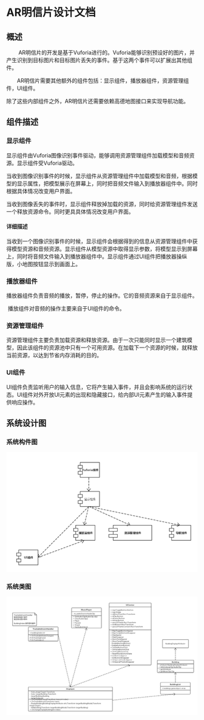# AR明信片设计文档

## 概述

&emsp;&emsp; AR明信片的开发是基于Vuforia进行的。Vuforia能够识别预设好的图片，并产生识别到目标图片和目标图片丢失的事件。基于这两个事件可以扩展出其他组件。

&emsp;&emsp;AR明信片需要其他额外的组件包括：显示组件，播放器组件，资源管理组件，UI组件。

​	除了这些内部组件之外，AR明信片还需要依赖高德地图接口来实现导航功能。

## 组件描述

### 显示组件

​	显示组件由Vuforia图像识别事件驱动，能够调用资源管理组件加载模型和音频资源。显示组件受Vuforia驱动。

​	当收到图像识别事件的时候，显示组件从资源管理组件中加载模型和音频，根据模型的显示属性，把模型展示在屏幕上，同时把音频文件输入到播放器组件中。同时根据具体情况改变用户界面。

​	当收到图像丢失的事件时，显示组件释放掉加载的资源，同时给资源管理组件发送一个释放资源命令。同时更具具体情况改变用户界面。

#### 详细描述

​	当收到一个图像识别事件的时候，显示组件会根据得到的信息从资源管理组件中获得模型资源和音频资源。显示组件从模型资源中取得显示参数，将模型显示到屏幕上，同时将音频文件输入到播放器组件中。显示组件通过UI组件把播放器操纵版，小地图按钮显示到画面上。

### 播放器组件

​	播放器组件负责音频的播放，暂停，停止的操作。它的音频资源来自于显示组件。

​	播放组件对音频的操作主要来自于UI组件的命令。

### 资源管理组件

​	资源管理组件主要负责加载资源和释放资源。由于一次只能同时显示一个建筑模型，因此该组件的资源池中只有一个可用资源。在加载下一个资源的时候，就释放当前资源，以达到节省内存消耗的目的。

### UI组件

​	UI组件负责监听用户的输入信息，它将产生输入事件，并且会影响系统的运行状态。UI组件对外开放UI元素的出现和隐藏接口，给内部UI元素产生的输入事件提供响应操作。

## 系统设计图

### 系统构件图

![插入组件图](https://raw.githubusercontent.com/lkysyzxz/pictureForMD/arpostcard_design/系统设计_组件图.png)

### 系统类图

![插入类图](https://raw.githubusercontent.com/lkysyzxz/pictureForMD/arpostcard_design/AR明信片类图.png)









